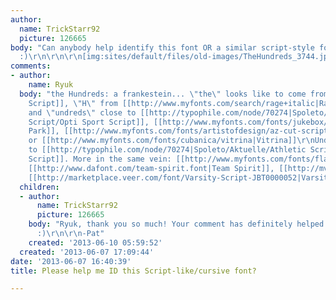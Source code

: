 ```yaml
---
author:
  name: TrickStarr92
  picture: 126665
body: "Can anybody help identify this font OR a similar script-style font?\r\nThanks!
  :)\r\n\r\n\r\n[img:sites/default/files/old-images/TheHundreds_3744.jpg]\r\n\r\n[img:sites/default/files/old-images/undftd_5403.jpg]"
comments:
- author:
    name: Ryuk
  body: "the Hundreds: a frankestein... \"the\" looks like to come from [[http://www.myfonts.com/search/brush+script|Brush
    Script]], \"H\" from [[http://www.myfonts.com/search/rage+italic|Rage Italic]]
    and \"undreds\" close to [[http://typophile.com/node/70274|Spoleto/Aktuelle/Athletic
    Script/Opti Sport Script]], [[http://www.myfonts.com/fonts/jukebox/fenway-park-jf|Fenway
    Park]], [[http://www.myfonts.com/fonts/artistofdesign/az-cut-script|Cut Script]]
    or [[http://www.myfonts.com/fonts/cubanica/vitrina|Vitrina]]\r\nUndftd: also close
    to [[http://typophile.com/node/70274|Spoleto/Aktuelle/Athletic Script/Opti Sport
    Script]]. More in the same vein: [[http://www.myfonts.com/fonts/flat-it/ht-trattoria|Trattoria]],
    [[http://www.dafont.com/team-spirit.font|Team Spirit]], [[http://mvbfonts.com/mvb_mascot/mvb_mascot|Mascot]],
    [[http://marketplace.veer.com/font/Varsity-Script-JBT0000052|Varsity]]"
  children:
  - author:
      name: TrickStarr92
      picture: 126665
    body: "Ryuk, thank you so much! Your comment has definitely helped me a bunch!
      :)\r\n\r\n-Pat"
    created: '2013-06-10 05:59:52'
  created: '2013-06-07 17:09:44'
date: '2013-06-07 16:40:39'
title: Please help me ID this Script-like/cursive font?

---
```

